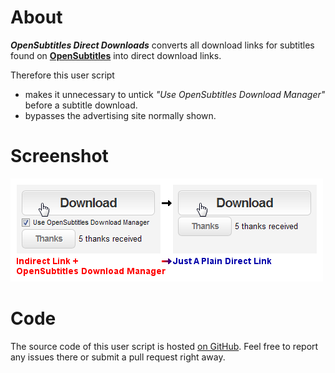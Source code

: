 # About
**_OpenSubtitles Direct Downloads_** converts all download links for subtitles found on  [**OpenSubtitles**](http://www.opensubtitles.org/) into direct download links.

Therefore this user script
- makes it unnecessary to untick _"Use OpenSubtitles Download Manager"_ before a subtitle download.
- bypasses the advertising site normally shown.

# Screenshot
![](https://raw.githubusercontent.com/Ede123/userscripts/master/screenshots/OpenSubtitles_Direct_Downloads_1.png)

# Code
The source code of this user script is hosted [on GitHub](https://github.com/Ede123/userscripts). Feel free to report any issues there or submit a pull request right away.